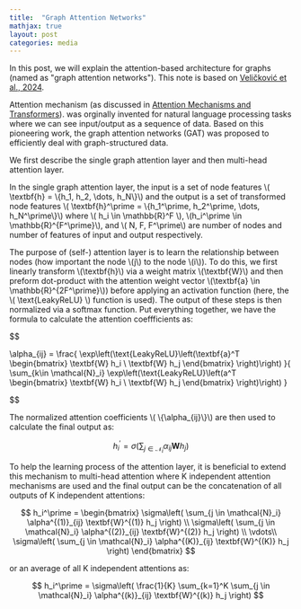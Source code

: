 ```yaml
---
title:  "Graph Attention Networks"
mathjax: true
layout: post
categories: media
---
```


In this post, we will explain the attention-based architecture for graphs (named as "graph attention networks"). This note is based on [Veličković et al., 2024](https://arxiv.org/abs/1710.10903).

Attention mechanism (as discussed in [Attention Mechanisms and Transformers](https://tqv-notes.github.io/Attention-Mechanisms-and-Transformers//)). was orginally invented for natural language processing tasks where we can see input/output as a sequence of data. Based on this pioneering work, the graph attention networks (GAT) was proposed to efficiently deal with graph-structured data.

We first describe the single graph attention layer and then multi-head attention layer.

In the single graph attention layer, the input is a set of node features \\( \textbf{h} = \\{h_1, h_2, \dots, h_N\\}\\) and the output is a set of transformed node features \\( \textbf{h}^\prime = \\{h_1^\prime, h_2^\prime, \dots, h_N^\prime\\}\\) where \\( h_i \in \mathbb{R}^F \\), \\(h_i^\prime \in \mathbb{R}^{F^\prime}\\), and \\( N, F, F^\prime\\) are number of nodes and number of features of input and output respectively.

The purpose of (self-) attention layer is to learn the relationship between nodes (how important the node \\(j\\) to the node \\(i\\)). To do this, we first linearly transform \\(\textbf{h}\\) via a weight matrix \\(\textbf{W}\\) and then preform dot-product with the attention weight vector \\(\textbf{a} \in \mathbb{R}^{2F^\prime}\\)) before applying an activation function (here, the \\( \text{LeakyReLU} \\) function is used). The output of these steps is then normalized via a softmax function. Put everything together, we have the formula to calculate the attention coeffficients as:

$$

\alpha_{ij} = \frac{ \exp\left(\text{LeakyReLU}\left(\textbf{a}^T \begin{bmatrix}
           \textbf{W} h_i \\
           \textbf{W} h_j
         \end{bmatrix} \right)\right) }{ \sum_{k\in \mathcal{N}_i} \exp\left(\text{LeakyReLU}\left(a^T \begin{bmatrix}
           \textbf{W} h_i \\
           \textbf{W} h_j
         \end{bmatrix} \right)\right) }

$$

The normalized attention coefficients \\( \\{\alpha_{ij}\\}\\) are then used to calculate the final output as:

$$
h_i^\prime = \sigma\left( \sum_{j \in \mathcal{N}_i} \alpha_{ij} \textbf{W} h_j \right)
$$

To help the learning process of the attention layer, it is beneficial to extend this mechanism to multi-head attention where K independent attention mechanisms are used and the final output can be the concatenation of all outputs of K independent attentions:

$$
h_i^\prime = 
\begin{bmatrix}
\sigma\left( \sum_{j \in \mathcal{N}_i} \alpha^{(1)}_{ij} \textbf{W}^{(1)} h_j \right) \\
\sigma\left( \sum_{j \in \mathcal{N}_i} \alpha^{(2)}_{ij} \textbf{W}^{(2)} h_j \right) \\
\vdots\\
\sigma\left( \sum_{j \in \mathcal{N}_i} \alpha^{(K)}_{ij} \textbf{W}^{(K)} h_j \right)
\end{bmatrix}
$$

or an average of all K independent attentions as:

$$
h_i^\prime = \sigma\left( \frac{1}{K} \sum_{k=1}^K \sum_{j \in \mathcal{N}_i} \alpha^{(k)}_{ij} \textbf{W}^{(k)} h_j \right)
$$
